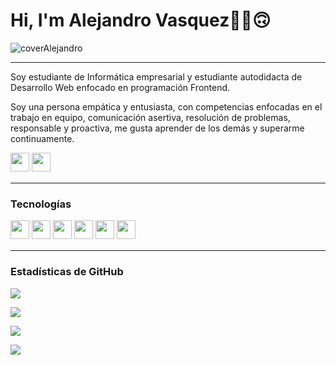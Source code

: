 # Hi, I'm Alejandro Vasquez✌🏻🙃

![coverAlejandro](https://user-images.githubusercontent.com/104018861/209755783-a2ccb7ed-6560-40c9-b54d-d54a493495a4.png)


---
Soy estudiante de Informática empresarial y estudiante autodidacta de Desarrollo Web enfocado en programación Frontend.

Soy una persona empática y entusiasta, con competencias enfocadas en el trabajo en equipo, comunicación asertiva, resolución de problemas, responsable y proactiva, me gusta aprender de los demás y superarme continuamente.
  

<p>
<a href="https://www.instagram.com/alejandrovc177/"><img src="https://img.shields.io/badge/Instagram-%23E4405F.svg?style=for-the-badge&logo=Instagram&logoColor=white" style="margin-bottom: 4px;" height="30px" target="_blank"></a>
<a href="https://www.linkedin.com/in/luisalejandrovasquezcordero"><img src="https://img.shields.io/badge/Linkedin-%231572B6.svg?style=for-the-badge&logo=Linkedin&logoColor=white" style="margin-bottom: 4px;" height="30px" target="_blank"></a>
</p>

---

### Tecnologías

<p>
<img src="https://img.shields.io/badge/python-3670A0?style=for-the-badge&logo=python&logoColor=ffdd54" style="margin-bottom: 4px;" height="30px">
<img src="https://img.shields.io/badge/javascript-%23323330.svg?style=for-the-badge&logo=javascript&logoColor=%23F7DF1E" style="margin-bottom: 4px;" height="30px">
<img src="https://img.shields.io/badge/html5-%23E34F26.svg?style=for-the-badge&logo=html5&logoColor=white" style="margin-bottom: 4px;" height="30px">
<img src="https://img.shields.io/badge/css3-%231572B6.svg?style=for-the-badge&logo=css3&logoColor=white" style="margin-bottom: 4px;" height="30px">
<img src="https://img.shields.io/badge/git-%23F05033.svg?style=for-the-badge&logo=git&logoColor=white" style="margin-bottom: 4px;" height="30px">
<img src="https://img.shields.io/badge/github-%23323330.svg?style=for-the-badge&logo=github&logoColor=white" style="margin-bottom: 4px;" height="30px">
</p>

---  
### Estadísticas de GitHub

<p><img src="https://github-readme-stats.vercel.app/api?username=Alejandrovc6467&show_icons=true"><p>

<p><img src="https://github-readme-stats.vercel.app/api/top-langs/?username=Alejandrovc6467&layout=compact"><p>

<p><img src="https://github-readme-streak-stats.herokuapp.com/?user=Alejandrovc6467"><p>

<p><img src="https://metrics.lecoq.io/Alejandrovc6467"><p>


